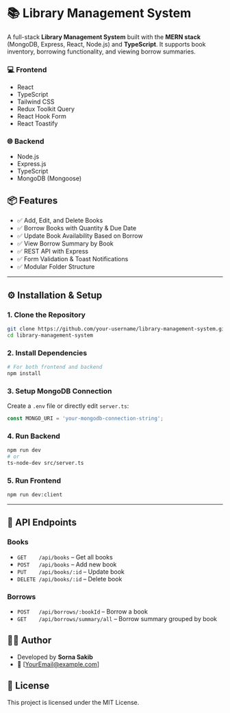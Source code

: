 # 📚 Library Management System

A full-stack **Library Management System** built with the **MERN stack** (MongoDB, Express, React, Node.js) and **TypeScript**. It supports book inventory, borrowing functionality, and viewing borrow summaries.



### 💻 Frontend

* React
* TypeScript
* Tailwind CSS
* Redux Toolkit Query
* React Hook Form
* React Toastify

### 🌐 Backend

* Node.js
* Express.js
* TypeScript
* MongoDB (Mongoose)



## 📦 Features

* ✅ Add, Edit, and Delete Books
* ✅ Borrow Books with Quantity & Due Date
* ✅ Update Book Availability Based on Borrow
* ✅ View Borrow Summary by Book
* ✅ REST API with Express
* ✅ Form Validation & Toast Notifications
* ✅ Modular Folder Structure

---

## ⚙️ Installation & Setup

### 1. Clone the Repository

```bash
git clone https://github.com/your-username/library-management-system.git
cd library-management-system
```

### 2. Install Dependencies

```bash
# For both frontend and backend
npm install
```

### 3. Setup MongoDB Connection

Create a `.env` file or directly edit `server.ts`:

```ts
const MONGO_URI = 'your-mongodb-connection-string';
```

### 4. Run Backend

```bash
npm run dev
# or
ts-node-dev src/server.ts
```

### 5. Run Frontend

```bash
npm run dev:client
```

---

## 🔗 API Endpoints

### Books

* `GET    /api/books` – Get all books
* `POST   /api/books` – Add new book
* `PUT    /api/books/:id` – Update book
* `DELETE /api/books/:id` – Delete book

### Borrows

* `POST   /api/borrows/:bookId` – Borrow a book
* `GET    /api/borrows/summary/all` – Borrow summary grouped by book





## 🙋‍♂️ Author

* Developed by **Sorna Sakib**
* 📧 \[[YourEmail@example.com](mailto:YourEmail@example.com)]



## 📝 License

This project is licensed under the MIT License.
